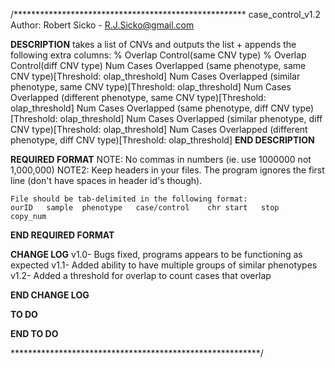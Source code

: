 /*****************************************************
case_control_v1.2
Author: Robert Sicko - R.J.Sicko@gmail.com

****DESCRIPTION****
	takes a list of CNVs and outputs the list + appends the following extra columns:
			% Overlap Control(same CNV type)
			% Overlap Control(diff CNV type)
			Num Cases Overlapped (same phenotype, same CNV type)[Threshold: olap_threshold]
			Num Cases Overlapped (similar phenotype, same CNV type)[Threshold: olap_threshold]
			Num Cases Overlapped (different phenotype, same CNV type)[Threshold: olap_threshold]
			Num Cases Overlapped (same phenotype, diff CNV type)[Threshold: olap_threshold]
			Num Cases Overlapped (similar phenotype, diff CNV type)[Threshold: olap_threshold]
			Num Cases Overlapped (different phenotype, diff CNV type)[Threshold: olap_threshold]
****END DESCRIPTION****

****REQUIRED FORMAT****
	NOTE: No commas in numbers (ie. use 1000000 not 1,000,000)
	NOTE2: Keep headers in your files. The program ignores the first line (don't have spaces in header id's though).
	
	File should be tab-delimited in the following format:
	ourID	sample	phenotype	case/control	chr	start	stop	copy_num
****END REQUIRED FORMAT****

****CHANGE LOG****
v1.0- Bugs fixed, programs appears to be functioning as expected
v1.1- Added ability to have multiple groups of similar phenotypes
v1.2- Added a threshold for overlap to count cases that overlap

****END CHANGE LOG****

****TO DO****

****END TO DO****

*********************************************************/